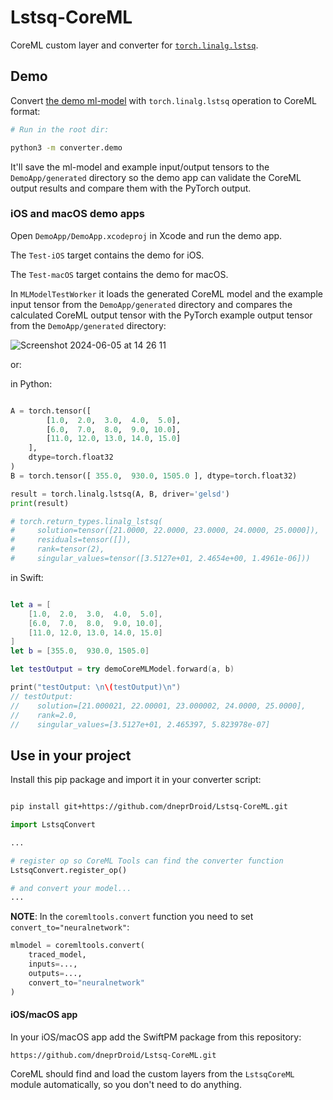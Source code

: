 # Lstsq-CoreML

CoreML custom layer and converter for [`torch.linalg.lstsq`](https://pytorch.org/docs/stable/generated/torch.linalg.lstsq.html).


## Demo 

Convert [the demo ml-model](converter/demo/convert.py) with `torch.linalg.lstsq` operation to CoreML format:

``` bash 
# Run in the root dir:

python3 -m converter.demo
```
It'll save the ml-model and example input/output tensors to the `DemoApp/generated` directory 
so the demo app can validate the CoreML output results and compare them with the PyTorch output.


### iOS and macOS demo apps

Open `DemoApp/DemoApp.xcodeproj` in Xcode and run the demo app.

The `Test-iOS` target contains the demo for iOS.

The `Test-macOS` target contains the demo for macOS.

In `MLModelTestWorker` it loads the generated CoreML model and the example input tensor from the `DemoApp/generated` directory 
and compares the calculated CoreML output tensor with the PyTorch example output tensor from the `DemoApp/generated` directory:

![Screenshot 2024-06-05 at 14 26 11](https://github.com/dneprDroid/Lstsq-CoreML/assets/13742733/a5ed0da5-9151-47e9-8df5-cc325fb1ab67)


or:

in Python:

```python 

A = torch.tensor([
        [1.0,  2.0,  3.0,  4.0,  5.0], 
        [6.0,  7.0,  8.0,  9.0, 10.0],
        [11.0, 12.0, 13.0, 14.0, 15.0]
    ], 
    dtype=torch.float32
)
B = torch.tensor([ 355.0,  930.0, 1505.0 ], dtype=torch.float32)

result = torch.linalg.lstsq(A, B, driver='gelsd') 
print(result)

# torch.return_types.linalg_lstsq(
#     solution=tensor([21.0000, 22.0000, 23.0000, 24.0000, 25.0000]),
#     residuals=tensor([]),
#     rank=tensor(2),
#     singular_values=tensor([3.5127e+01, 2.4654e+00, 1.4961e-06]))

```

in Swift:

```swift 

let a = [
    [1.0,  2.0,  3.0,  4.0,  5.0],
    [6.0,  7.0,  8.0,  9.0, 10.0],
    [11.0, 12.0, 13.0, 14.0, 15.0]
]
let b = [355.0,  930.0, 1505.0]

let testOutput = try demoCoreMLModel.forward(a, b)

print("testOutput: \n\(testOutput)\n")
// testOutput: 
//    solution=[21.000021, 22.00001, 23.000002, 24.0000, 25.0000],
//    rank=2.0,
//    singular_values=[3.5127e+01, 2.465397, 5.823978e-07]

```

## Use in your project


Install this pip package and import it in your converter script:

```bash 

pip install git+https://github.com/dneprDroid/Lstsq-CoreML.git


```

```python
import LstsqConvert

...

# register op so CoreML Tools can find the converter function  
LstsqConvert.register_op()

# and convert your model...
...

```

**NOTE**: In the `coremltools.convert` function you need to set `convert_to="neuralnetwork"`:

```python
mlmodel = coremltools.convert(
    traced_model,
    inputs=...,
    outputs=...,
    convert_to="neuralnetwork"
)
```
#### iOS/macOS app

In your iOS/macOS app add the SwiftPM package from this repository:

```
https://github.com/dneprDroid/Lstsq-CoreML.git
```
CoreML should find and load the custom layers from the `LstsqCoreML` module automatically, so you don't need to do anything.  






